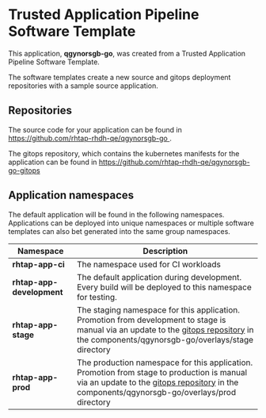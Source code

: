 # Trusted Application Pipeline Software Template

This application, **qgynorsgb-go**, was created from a Trusted Application Pipeline Software Template.

The software templates create a new source and gitops deployment repositories with a sample source application. 

## Repositories

The source code for your application can be found in [https://github.com/rhtap-rhdh-qe/qgynorsgb-go ](https://github.com/rhtap-rhdh-qe/qgynorsgb-go ).
 
The gitops repository, which contains the kubernetes manifests for the application can be found in 
[https://github.com/rhtap-rhdh-qe/qgynorsgb-go-gitops ](https://github.com/rhtap-rhdh-qe/qgynorsgb-go-gitops ) 

## Application namespaces 

The default application will be found in the following namespaces. Applications can be deployed into unique namespaces or multiple software templates can also bet generated into the same group namespaces.  

|  Namespace   |  Description   |  
| -------- | -------- |
| **rhtap-app-ci** | The namespace used for CI workloads |
| **rhtap-app-development** | The default application during development. Every build will be deployed to this namespace for testing. |
| **rhtap-app-stage** | The staging namespace for this application. Promotion from development to stage is manual via an update to the [gitops repository](https://github.com/rhtap-rhdh-qe/qgynorsgb-go-gitops ) in the components/qgynorsgb-go/overlays/stage directory |
| **rhtap-app-prod** | The production namespace for this application. Promotion from stage to production is manual via an update to the [gitops repository](https://github.com/rhtap-rhdh-qe/qgynorsgb-go-gitops ) in the components/qgynorsgb-go/overlays/prod directory |